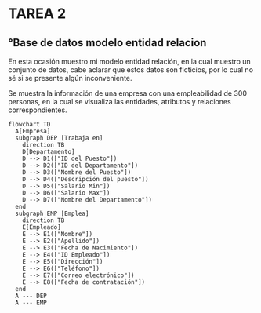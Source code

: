 # **TAREA 2**

## °Base de datos modelo entidad relacion

En esta ocasión muestro mi modelo entidad relación, en la cual muestro un conjunto de datos, cabe aclarar que estos datos son ficticios, por lo cual no sé si se presente algún inconveniente.

Se muestra la información de una empresa con una empleabilidad de 300 personas, en la cual se visualiza las entidades, atributos y relaciones correspondientes. 

```mermaid
flowchart TD
  A[Empresa]
  subgraph DEP [Trabaja en]
    direction TB
    D[Departamento]
    D --> D1(["ID del Puesto"])
    D --> D2(["ID del Departamento"])
    D --> D3(["Nombre del Puesto"])
    D --> D4(["Descripción del puesto"])
    D --> D5(["Salario Min"])
    D --> D6(["Salario Max"])
    D --> D7(["Nombre del Departamento"])
  end
  subgraph EMP [Emplea]
    direction TB
    E[Empleado]
    E --> E1(["Nombre"])
    E --> E2(["Apellido"])
    E --> E3(["Fecha de Nacimiento"])
    E --> E4(["ID Empleado"])
    E --> E5(["Dirección"])
    E --> E6(["Teléfono"])
    E --> E7(["Correo electrónico"])
    E --> E8(["Fecha de contratación"])
  end
  A --- DEP
  A --- EMP
```